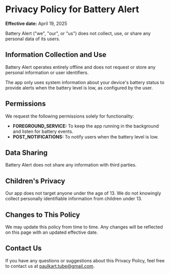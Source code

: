 <!DOCTYPE html>
<html lang="en">
<head>
  <meta charset="UTF-8">
  <title>Privacy Policy</title>
</head>
<body>
  <h1>Privacy Policy for Battery Alert</h1>
  <p><strong>Effective date:</strong> April 19, 2025</p>

  <p>Battery Alert ("we", "our", or "us") does not collect, use, or share any personal data of its users.</p>

  <h2>Information Collection and Use</h2>
  <p>Battery Alert operates entirely offline and does not request or store any personal information or user identifiers.</p>
  <p>The app only uses system information about your device's battery status to provide alerts when the battery level is low, as configured by the user.</p>

  <h2>Permissions</h2>
  <p>We request the following permissions solely for functionality:</p>
  <ul>
    <li><strong>FOREGROUND_SERVICE:</strong> To keep the app running in the background and listen for battery events.</li>
    <li><strong>POST_NOTIFICATIONS:</strong> To notify users when the battery level is low.</li>
  </ul>

  <h2>Data Sharing</h2>
  <p>Battery Alert does not share any information with third parties.</p>

  <h2>Children's Privacy</h2>
  <p>Our app does not target anyone under the age of 13. We do not knowingly collect personally identifiable information from children under 13.</p>

  <h2>Changes to This Policy</h2>
  <p>We may update this policy from time to time. Any changes will be reflected on this page with an updated effective date.</p>

  <h2>Contact Us</h2>
  <p>If you have any questions or suggestions about this Privacy Policy, feel free to contact us at <a href="mailto:paulkart.tube@gmail.com">paulkart.tube@gmail.com</a>.</p>
</body>
</html>
